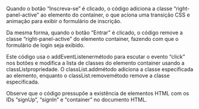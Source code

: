 Quando o botão “Inscreva-se” é clicado, 
o código adiciona a classe “right-panel-active” ao 
elemento do container, o que aciona uma transição CSS
e animação para exibir o formulário de inscrição.

Da mesma forma, quando o botão “Entrar” é clicado, 
o código remove a classe “right-panel-active” do elemento 
container, fazendo com que o formulário de login seja exibido.

Este código usa o addEventListenermétodo para escutar o 
evento “click” nos botões e modifica a lista de classes 
do elemento container usando a classListpropriedade. 
O classList.addmétodo adiciona a classe especificada 
ao elemento, enquanto o classList.removemétodo remove
a classe especificada.

Observe que o código pressupõe a existência de elementos 
HTML com os IDs “signUp”, “signIn” e “container” no 
documento HTML.
